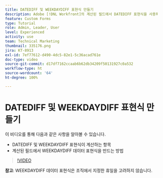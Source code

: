 ```yaml
---
title: DATEDIFF 및 WEEKDAYDIFF 표현식 만들기
description: Adobe [!DNL Workfront]의 계산된 필드에서 DATEDIFF 표현식을 사용하고 만드는 방법을 알아봅니다.
feature: Custom Forms
type: Tutorial
role: Admin, Leader, User
level: Experienced
activity: use
team: Technical Marketing
thumbnail: 335176.png
jira: KT-8913
exl-id: 7ef77612-d490-4dc5-82e1-5c36acad761e
doc-type: video
source-git-commit: d17df7162ccaab6b62db34209f50131927c0a532
workflow-type: ht
source-wordcount: '64'
ht-degree: 100%

---
```


# DATEDIFF 및 WEEKDAYDIFF 표현식 만들기

이 비디오를 통해 다음과 같은 사항을 알아볼 수 있습니다.

* DATEDIFF 및 WEEKDAYDIFF 표현식이 계산하는 항목
* 계산된 필드에서 WEEKDAYDIFF 데이터 표현식을 만드는 방법

>[!VIDEO](https://video.tv.adobe.com/v/335176/?quality=12&learn=on&enablevpops)

**참고**: WEEKDAYDIFF 데이터 표현식은 조직에서 지정한 휴일을 고려하지 않습니다.
